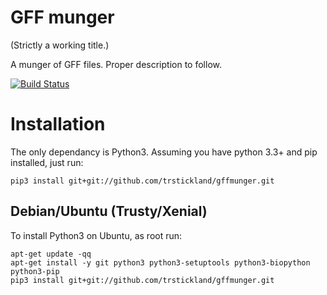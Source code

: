 # GFF munger

(Strictly a working title.)

A munger of GFF files.  Proper description to follow.

[![Build Status](https://travis-ci.org/trstickland/gffmunger.svg?branch=master)](https://travis-ci.org/trstickland/gffmunger)

# Installation
The only dependancy is Python3. Assuming you have python 3.3+ and pip installed, just run:
```
pip3 install git+git://github.com/trstickland/gffmunger.git
```

## Debian/Ubuntu (Trusty/Xenial)
To install Python3 on Ubuntu, as root run:
```
apt-get update -qq
apt-get install -y git python3 python3-setuptools python3-biopython python3-pip
pip3 install git+git://github.com/trstickland/gffmunger.git
```
